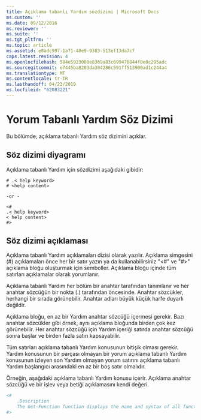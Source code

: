```yaml
---
title: Açıklama tabanlı Yardım sözdizimi | Microsoft Docs
ms.custom: ''
ms.date: 09/12/2016
ms.reviewer: ''
ms.suite: ''
ms.tgt_pltfrm: ''
ms.topic: article
ms.assetid: e8adc997-1a71-48e9-9383-513ef13da7cf
caps.latest.revision: 4
ms.openlocfilehash: 584e5923008e8369a83c699478844f0e0c295adc
ms.sourcegitcommit: e7445ba8203da304286c591ff513900ad1c244a4
ms.translationtype: MT
ms.contentlocale: tr-TR
ms.lasthandoff: 04/23/2019
ms.locfileid: "62083221"
---
```

# <a name="syntax-of-comment-based-help"></a>Yorum Tabanlı Yardım Söz Dizimi

Bu bölümde, açıklama tabanlı Yardım söz dizimini açıklar.

## <a name="syntax-diagram"></a>Söz dizimi diyagramı

 Açıklama tabanlı Yardım için sözdizimi aşağıdaki gibidir:

```
# .< help keyword>
# <help content>

-or -

<#
.< help keyword>
< help content>
#>
```

## <a name="syntax-description"></a>Söz dizimi açıklaması

 Açıklama tabanlı Yardım açıklamaları dizisi olarak yazılır. Açıklama simgesini (#) açıklamaları önce her bir satır yazın ya da kullanabilirsiniz "\<#" ve "#>" açıklama bloğu oluşturmak için semboller. Açıklama bloğu içinde tüm satırları açıklamalar olarak yorumlanır.

 Açıklama tabanlı Yardım her bölüm bir anahtar tarafından tanımlanır ve her anahtar sözcüğün bir nokta (.) tarafından öncesinde. Anahtar sözcükler, herhangi bir sırada görünebilir. Anahtar adları büyük küçük harfe duyarlı değildir.

 Açıklama bloğu, en az bir Yardım anahtar sözcüğü içermesi gerekir. Bazı anahtar sözcükler gibi örnek, aynı açıklama bloğunda birden çok kez görünebilir. Her anahtar sözcüğü için Yardım içeriği satırda anahtar sözcüğü sonra başlar ve birden fazla satırı kapsayabilir.

 Tüm satırları açıklama tabanlı Yardım konusunun bitişik olması gerekir. Yardım konusunun bir parçası olmayan bir yorum açıklama tabanlı Yardım konusunun izleyen son Yardım olmayan yorum satırını açıklama tabanlı Yardım başlangıcı arasındaki en az bir boş satır olmalıdır.

 Örneğin, aşağıdaki açıklama tabanlı Yardım konusu içerir. Açıklama anahtar sözcüğü ve bir işlev veya betiği açıklamasını kendi değeri.

```powershell
<#
    .Description
    The Get-Function function displays the name and syntax of all functions in the session.
#>
```